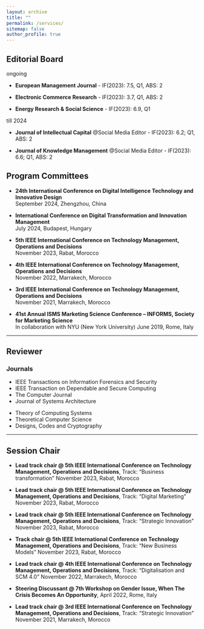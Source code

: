 ```yaml
---
layout: archive
title: ""
permalink: /services/
sitemap: false
author_profile: true
---
```


## Editorial Board ##
ongoing

- **European Management Journal** - IF(2023): 7.5, Q1, ABS: 2

- **Electronic Commerce Research** - IF(2023): 3.7, Q1, ABS: 2

- **Energy Research & Social Science** - IF(2023): 6.9, Q1

till 2024
- **Journal of Intellectual Capital** @Social Media Editor - IF(2023): 6.2; Q1, ABS: 2

- **Journal of Knowledge Management** @Social Media Editor - IF(2023): 6.6; Q1, ABS: 2



## Program Committees ##

- **24th International Conference on Digital Intelligence Technology and Innovative Design**\
September 2024, Zhengzhou, China

- **International Conference on Digital Transformation and Innovation Management**\
July 2024, Budapest, Hungary

- **5th IEEE International Conference on Technology Management, Operations and Decisions**\
November 2023, Rabat, Morocco

- **4th IEEE International Conference on Technology Management, Operations and Decisions**\
November 2022, Marrakech, Morocco

- **3rd IEEE International Conference on Technology Management, Operations and Decisions**\
November 2021, Marrakech, Morocco

- **41st Annual ISMS Marketing Science Conference – INFORMS, Society for Marketing Science**\
In collaboration with NYU (New York University)
June 2019, Rome, Italy

---

## Reviewer ##

### Journals ####

- IEEE Transactions on Information Forensics and Security
- IEEE Transaction on Dependable and Secure Computing 
- The Computer Journal 
- Journal of Systems Architecture
<!-- - IET Information Security -->
- Theory of Computing Systems
- Theoretical Computer Science 
- Designs, Codes and Cryptography

---

## Session Chair ##

- **Lead track chair @ 5th IEEE International Conference on Technology Management, Operations and Decisions**, 
Track: “Business transformation”
November 2023, Rabat, Morocco

- **Lead track chair @ 5th IEEE International Conference on Technology Management, Operations and Decisions**, 
Track: “Digital Marketing”
November 2023, Rabat, Morocco

- **Lead track chair @ 5th IEEE International Conference on Technology Management, Operations and Decisions**, 
Track: “Strategic Innovation”
November 2023, Rabat, Morocco

- **Track chair @ 5th IEEE International Conference on Technology Management, Operations and Decisions**, 
Track: “New Business Models”
November 2023, Rabat, Morocco

- **Lead track chair @ 4th IEEE International Conference on Technology Management, Operations and Decisions**, 
Track: “Digitalisation and SCM 4.0”
November 2022, Marrakech, Morocco

- **Steering Discussant @ 7th Workshop on Gender Issue, When The Crisis Becomes An Opportunity**, 
April 2022, Rome, Italy

- **Lead track chair @ 3rd IEEE International Conference on Technology Management, Operations and Decisions**, 
Track: “Strategic Innovation”
November 2021, Marrakech, Morocco